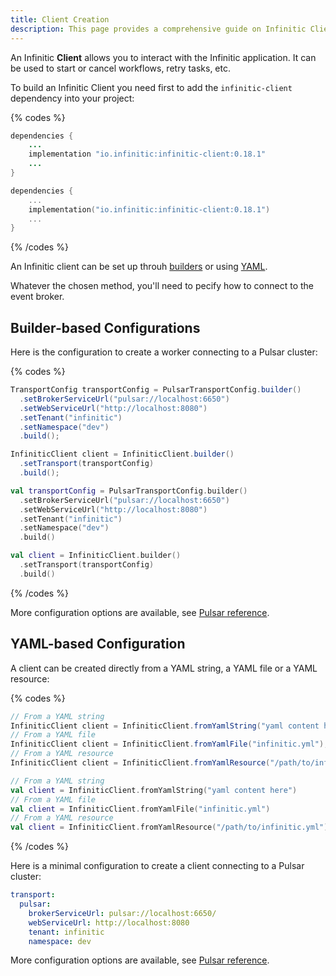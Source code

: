 ```yaml
---
title: Client Creation
description: This page provides a comprehensive guide on Infinitic Clients, essential components for interacting with Infinitic applications. Learn how to create, configure, and utilize clients to manage workflows, retry tasks, and perform other crucial operations in your distributed system. Discover the flexibility of builder-based and YAML-based configurations for seamless integration with your Infinitic infrastructure.
---
```


An Infinitic **Client**  allows you to interact with the Infinitic application. It can be used to start or cancel workflows, retry tasks, etc.

To build an Infinitic Client you need first to add the `infinitic-client` dependency into your project:

{% codes %}

```java
dependencies {
    ...
    implementation "io.infinitic:infinitic-client:0.18.1"
    ...
}
```

```kotlin
dependencies {
    ...
    implementation("io.infinitic:infinitic-client:0.18.1")
    ...
}
```

{% /codes %}

An Infinitic client can be set up throuh [builders](#builder-based-configuration) or using [YAML](#yaml-based-configuration). 

Whatever the chosen method, you'll need to pecify how to connect to the event broker. 

## Builder-based Configurations

Here is the configuration to create a worker connecting to a Pulsar cluster:

{% codes %}

```java
TransportConfig transportConfig = PulsarTransportConfig.builder()
  .setBrokerServiceUrl("pulsar://localhost:6650")
  .setWebServiceUrl("http://localhost:8080") 
  .setTenant("infinitic")
  .setNamespace("dev")
  .build();

InfiniticClient client = InfiniticClient.builder()
  .setTransport(transportConfig)
  .build();
```

```kotlin
val transportConfig = PulsarTransportConfig.builder()
  .setBrokerServiceUrl("pulsar://localhost:6650")
  .setWebServiceUrl("http://localhost:8080")
  .setTenant("infinitic")
  .setNamespace("dev")
  .build()

val client = InfiniticClient.builder()
  .setTransport(transportConfig)
  .build()
``` 

{% /codes %}

More configuration options are available, see [Pulsar reference](/docs/references/pulsar).

## YAML-based Configuration

A client can be created directly from a YAML string, a YAML file or a YAML resource:

{% codes %}

```java
// From a YAML string
InfiniticClient client = InfiniticClient.fromYamlString("yaml content here");
// From a YAML file
InfiniticClient client = InfiniticClient.fromYamlFile("infinitic.yml");
// From a YAML resource
InfiniticClient client = InfiniticClient.fromYamlResource("/path/to/infinitic.yml");
```

```kotlin
// From a YAML string
val client = InfiniticClient.fromYamlString("yaml content here")
// From a YAML file
val client = InfiniticClient.fromYamlFile("infinitic.yml")
// From a YAML resource
val client = InfiniticClient.fromYamlResource("/path/to/infinitic.yml")
```

{% /codes %}

Here is a minimal configuration to create a client connecting to a Pulsar cluster:

```yaml
transport:
  pulsar:
    brokerServiceUrl: pulsar://localhost:6650/
    webServiceUrl: http://localhost:8080
    tenant: infinitic
    namespace: dev
```

More configuration options are available, see [Pulsar reference](/docs/references/pulsar).



